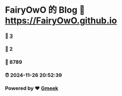 # FairyOwO 的 Blog :link: https://FairyOwO.github.io 
### :page_facing_up: [3](https://FairyOwO.github.io/tag.html) 
### :speech_balloon: 2 
### :hibiscus: 8789 
### :alarm_clock: 2024-11-26 20:52:39 
### Powered by :heart: [Gmeek](https://github.com/Meekdai/Gmeek)
